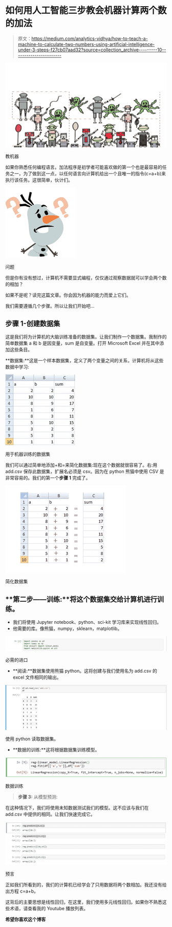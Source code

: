 # 如何用人工智能三步教会机器计算两个数的加法

> 原文：<https://medium.com/analytics-vidhya/how-to-teach-a-machine-to-calculate-two-numbers-using-artificial-intelligence-under-3-steps-f27cb07aad32?source=collection_archive---------10----------------------->

![](img/6c3f5ebe04095a83a5c2cee535e25c6a.png)

教机器

如果你熟悉任何编程语言。加法程序是初学者可能喜欢做的第一个也是最容易的任务之一，为了做到这一点，以任何语言向计算机给出一个且唯一的指令(c=a+b)来执行该任务。这很简单，伙计们。

![](img/abb91d68bc8ef44dd520e25698b69424.png)

问题

但是你有没有想过，计算机不需要显式编程，仅仅通过观察数据就可以学会两个数的相加？

如果不是呢？读完这篇文章。你会因为机器的能力而爱上它们。

我们需要遵循几个步骤。所以让我们开始吧…

## 步骤 1-创建数据集

这是我们将为计算机的大脑训练准备的数据集。让我们制作一个数据集。我制作的简单数据集 a 和 b 是因变量，sum 是自变量。打开 Microsoft Excel 并在其中添加这些条目。

**数据集:**这是一个样本数据集，定义了两个变量之间的关系，计算机将从这些数据中学习:

![](img/9bf772b08f23e45400f4c47c1f994a1c.png)

用于机器训练的数据集

我们可以通过简单地添加+和=来简化数据集:现在这个数据就很容易了。右:用 add.csv 保存此数据集，扩展名必须是 csv。因为在 python 熊猫中使用 CSV 是非常容易的。我们的第一个**步骤 1** 完成了。

![](img/9754a663208ef53d0941fd5e7809f2ed.png)

简化数据集

## **第二步——训练:**将这个数据集交给计算机进行训练。

*   我们将使用 Jupyter notebook、python、sci-kit 学习库来实现线性回归。
*   他需要的库。像熊猫，numpy，sklearn，matplotlib。

![](img/9095a2b11a2d96546d8a9caebe117163.png)

必需的进口

*   **阅读:**数据集使用熊猫 python。这将创建与我们使用名为 add.csv 的 excel 文件相同的输出。

![](img/a230bb23714790832e611fe2e22d432c.png)

使用 python 读取数据集。

*   **数据的训练:**这将根据数据集训练模型。

![](img/01d82324e93535cb7a8f3cf459feb2a7.png)

数据训练

> **步骤 3:** 从模型预测:

在这种情况下，我们将使用未知数据测试我们的模型。这不应该与我们在 add.csv 中提供的相同。让我们快速完成它。

![](img/052747f8c2803b416abcb125ecf7e08a.png)

预言

正如我们所看到的，我们的计算机已经学会了只用数据将两个数相加。我还没有给出方程 c=a+b。

这背后的主要思想是线性回归，在这里，我们使用多元线性回归。如果你不熟悉这些术语，请查看我的 Youtube 播放列表。

**希望你喜欢这个博客**